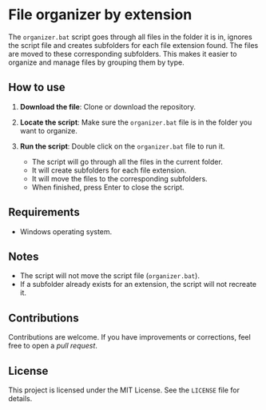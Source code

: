 # File organizer by extension

The `organizer.bat` script goes through all files in the folder it is in, ignores the script file and creates subfolders for each file extension found. The files are moved to these corresponding subfolders. This makes it easier to organize and manage files by grouping them by type.

## How to use

1. **Download the file**: Clone or download the repository.
2. **Locate the script**: Make sure the `organizer.bat` file is in the folder you want to organize.
3. **Run the script**: Double click on the `organizer.bat` file to run it.

   - The script will go through all the files in the current folder.
   - It will create subfolders for each file extension.
   - It will move the files to the corresponding subfolders.
   - When finished, press Enter to close the script.

## Requirements

- Windows operating system.

## Notes

- The script will not move the script file (`organizer.bat`).
- If a subfolder already exists for an extension, the script will not recreate it.

## Contributions

Contributions are welcome. If you have improvements or corrections, feel free to open a *pull request*.

## License

This project is licensed under the MIT License. See the `LICENSE` file for details.
